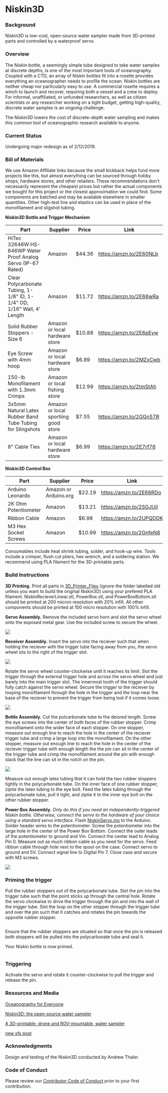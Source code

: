 Niskin3D
========

### Background

Niskin3D is low-cost, open-source water sampler made from 3D-printed parts and controlled by a waterproof servo. 

### Overview

The Niskin bottle, a seemingly simple tube designed to take water samples at discrete depths, is one of the most important tools of oceanography. Coupled with a CTD, an array of Niskin bottles fit into a rosette provides everything an oceanographer needs to profile the ocean. Niskin bottles are neither cheap nor particularly easy to use. A commercial rosette requires a winch to launch and recover, requiring both a vessel and a crew to deploy. For informal, unaffiliated, or unfunded researchers, as well as citizen scientists or any researcher working on a tight budget, getting high-quality, discrete water samples is an ongoing challenge. 

The Niskin3D lowers the cost of discrete-depth water sampling and makes this common tool of oceanographic research available to anyone. 

### Current Status

Undergoing major redesign as of 2/12/2019.

### Bill of Materials

We use Amazon Affiliate links because the small kickback helps fund more projects like this, but almost everything can be sourced through hobby shops, hardware stores, and other retailers. These recommendations don't necessarily represent the cheapest prices but rather the actual components we bought for this project or the closest approximation we could find. Some components are batched and may be available elsewhere in smaller quantities. Other high-test line and elastics can be used in place of the monofilament and sligshot tubing. 

**Niskin3D Bottle and Trigger Mechanism**

Part | Supplier | Price | Link
--- | --- | --- | ---
HiTec 32646W HS-646WP Water Proof Analog Servo (IP-67 Rated) | Amazon | $44.36 | https://amzn.to/2E60NLb
Clear Polycarbonate Tubing, 1-1/8" ID, 1-1/4" OD, 1/16" Wall, 4' Length | Amazon | $11.72| https://amzn.to/2E66wRa
Solid Rubber Stoppers - Size 6 | Amazon or local hardware store | $10.88 | https://amzn.to/2E6pEyw
Eye Screw with 4mm hoop | Amazon or local hardware store | $6.89 | https://amzn.to/2MZxCwb
150-lb Monofilament with 1.3mm Crimps | Amazon or local fishing store | $12.99 | https://amzn.to/2tmStAh
3x5mm Natural Latex Rubber Band Tube Tubing for Slingshots | Amazon or local sportiing good store | $7.55 | https://amzn.to/2GGn57R
8" Cable Ties | Amazon or local hardware store | $6.99 | https://amzn.to/2E7rf76

**Niskin3D Control Box**

Part | Supplier | Price | Link
--- | --- | --- | ---
Arduino Leonardo | Amazon or Arduino.org | $22.19 | https://amzn.to/2E66RDo
2K Ohm Potentiometer | Amazon | $13.21 | https://amzn.to/2SGJUil
Ribbon Cable | Amazon | $6.98 | https://amzn.to/2UPQDDK
M3 Hex Socket Screws | Amazon | $10.99 | https://amzn.to/2GnfeN8

Consumables include heat shrink tubing, solder, and hook-up wire. Tools include a crimper, flush cut pliers, hex wrench, and a soldering station. We recommend using PLA filament for the 3D-printable parts. 

### Build Instructions

**3D Printing.** Print all parts in [3D_Printer_Files](https://github.com/OceanographyforEveryone/Niskin3D/tree/master/3D_Printer_Files) (ignore the folder labelled old unless you want to build the original Niskin3D) using your prefered PLA filament. NiskinRecieverLinear.stl, PowerBox.stl, and PowerBoxBottom.stl should be printed at 200 micron resolution with 20% infill. All other components should be printed at 100 micro resolution with 100% infill. 

**Servo Assembly.** Remove the included servo horn and slot the servo wheel onto the exposed metal gear. Use the included screw to secure the wheel. 

![](https://github.com/OceanographyforEveryone/Niskin3D/blob/master/Images/IMG_20190212_145143.jpg)

**Receiver Assembly.** Insert the servo into the reciever such that when holding the reciever with the trigger tube facing away from you, the servo wheel sits to the right of the trigger slot. 

![](https://github.com/OceanographyforEveryone/Niskin3D/blob/master/Images/IMG_20190212_145200.jpg)

Rotate the servo wheel counter-clockwise until it reaches its limit. Slot the trigger through the external trigger hole and across the servo wheel and just barely into the main trigger slot. The innermost tooth of the trigger should fully catch against the servo wheel. Secure the trigger to the reciever by looping monofilament through the hole in the trigger and the loop near the base of the reciever to prevent the trigger from being lost if it comes loose.

![](https://github.com/OceanographyforEveryone/Niskin3D/blob/master/Images/IMG_20190212_145215.jpg)

**Bottle Assembly.** Cut the polcarbonate tube to the deisred length. Screw the eye screws into the center of both faces of the rubber stopper. Crimp monofilament onto the wider face of each stopper. On one stopper, measure out enough line to reach the hole in the center of the reciever trigger tube and crimp a large loop into the monofilament. On the other stopper, measure out enough line to  reach the hole in the center of the reciever trigger tube with enough length the the pin can sit in the center of the trigger tube and crimp the monofilament around the pin with enough slack that the line can sit in the notch on the pin. 

![](https://github.com/OceanographyforEveryone/Niskin3D/blob/master/Images/IMG_20190212_145313.jpg)

Measure out enough latex tubing that it can hold the two rubber stoppers tightly in the polycarbonate tube. On the inner face of one rubber stopper, ziptie the latex tubing to the eye bolt. Feed the latex tubing through the polycarbonate tube, pull it tight, and ziptie it to the inner eye bolt on the other rubber stopper. 

**Power Box Assembly.** _Only do this if you need an independently-triggered Niskin bottle. Otherwise, connect the servo to the hardware of your choice using a standard servo interface._  Flash [NiskinServo.ino](https://github.com/OceanographyforEveryone/Niskin3D/tree/master/NiskinServo) to the Arduino. Solder header wires to the potentiometer. Screw the potentiometer into the large hole in the center of the Power Box Bottom. Connect the outer leads of the potentiometer to ground and Vin. Connect the center lead to Analog Pin 0. Measure out as much ribbon cable as you need for the servo. Feed ribbon cable through hole next to the spool on the case. Connect servo to ground and 5V. Connect signal line to Digital Pin 7. Close case and secure with M3 screws.

![](https://github.com/OceanographyforEveryone/Niskin3D/blob/master/Images/IMG_20190212_145938.jpg)

### Priming the trigger

Pull the rubber stoppers out of the polycarbonate tube. Slot the pin into the trigger tube such that the point sticks up through the central hole. Rotate the servo clockwise to drive the trigger through the pin and into the wall of the trigger tube. Slot the loop on the other stopper through the trigger tube and over the pin such that it catches and rotates the pin towards the opposite rubber stopper. 

![]()

Ensure that the rubber stoppers are situated so that once the pin is released both stoppers will be pulled into the polycarbonate tube and seal it. 

Your Niskin bottle is now primed. 

![]()

### Triggering

Activate the servo and rotate it counter-clockwise to pull the trigger and release the pin. 

### Resources and Media

[Oceanography for Everyone](http://oceanographyforeveryone.com/)

[Niskin3D: the open-source water sampler]()

[A 3D-printable, drone and ROV-mountable, water sampler](http://www.southernfriedscience.com/?p=18730)

[new sfs post]()

### Acknowledgments 

Design and testing of the Niskin3D conducted by Andrew Thaler.

### Code of Conduct

Please review our [Contributor Code of Conduct](https://github.com/OceanographyforEveryone/Niskin3D/blob/master/CODE_OF_CONDUCT.md) prior to your first contribution. 
